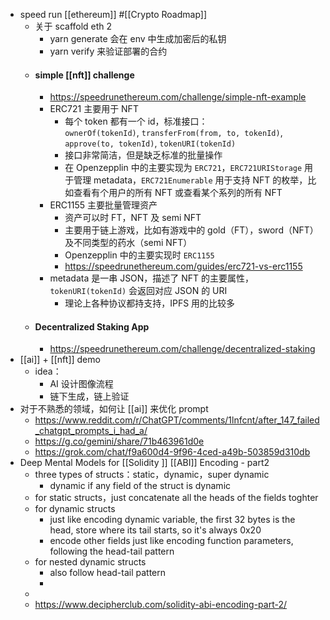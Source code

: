 - speed run [[ethereum]] #[[Crypto Roadmap]]
	- 关于 scaffold eth 2
		- yarn generate 会在 env 中生成加密后的私钥
		- yarn verify 来验证部署的合约
	- #### simple [[nft]] challenge
		- https://speedrunethereum.com/challenge/simple-nft-example
		- ERC721 主要用于 NFT
			- 每个 token 都有一个 id，标准接口：`ownerOf(tokenId)`, `transferFrom(from, to, tokenId)`, `approve(to, tokenId)`, `tokenURI(tokenId)`
			- 接口非常简洁，但是缺乏标准的批量操作
			- 在 Openzepplin 中的主要实现为 `ERC721`，`ERC721URIStorage` 用于管理 metadata，`ERC721Enumerable` 用于支持 NFT 的枚举，比如查看有个用户的所有 NFT 或查看某个系列的所有 NFT
		- ERC1155 主要批量管理资产
			- 资产可以时 FT，NFT 及 semi NFT
			- 主要用于链上游戏，比如有游戏中的 gold（FT），sword（NFT）及不同类型的药水（semi NFT）
			- Openzepplin 中的主要实现时 `ERC1155`
			- https://speedrunethereum.com/guides/erc721-vs-erc1155
		- metadata 是一串 JSON，描述了 NFT 的主要属性，`tokenURI(tokenId)` 会返回对应 JSON 的 URI
			- 理论上各种协议都持支持，IPFS 用的比较多
	- #### Decentralized Staking App
		- https://speedrunethereum.com/challenge/decentralized-staking
- [[ai]] + [[nft]] demo
	- idea：
		- AI 设计图像流程
		- 链下生成，链上验证
- 对于不熟悉的领域，如何让 [[ai]] 来优化 prompt
	- https://www.reddit.com/r/ChatGPT/comments/1lnfcnt/after_147_failed_chatgpt_prompts_i_had_a/
	- https://g.co/gemini/share/71b463961d0e
	- https://grok.com/chat/f9a600d4-9f96-4ced-a49b-503859d310db
- Deep Mental Models for [[Solidity ]] [[ABI]] Encoding - part2
	- three types of structs：static，dynamic，super dynamic
		- dynamic if any field of the struct is dynamic
	- for static structs，just concatenate all the heads of the fields toghter
	- for dynamic structs
		- just like encoding dynamic variable, the first 32 bytes is the head, store where its tail starts, so it's always 0x20
		- encode other fields just like encoding function parameters, following the head-tail pattern
	- for nested dynamic structs
		- also follow head-tail pattern
		-
	-
	- https://www.decipherclub.com/solidity-abi-encoding-part-2/